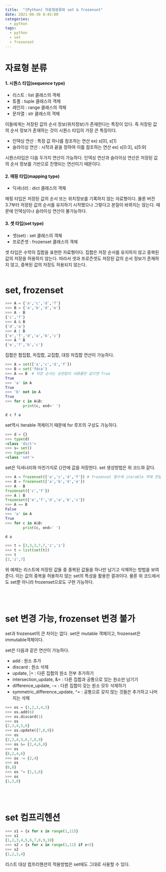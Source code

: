 ```yaml
---
title:  "[Python] 자료형분류와 set & frozenset"
date: 2021-06-30 8:45:00
categories:
  - python
tags:
  - python
  - set
  - frozenset
---
```


# 자료형 분류

#### 1. 시퀀스 타입(sequence type)
* 리스트 : list 클래스의 객체
* 튜플 : tuple 클래스의 객체
* 레인지 : range 클래스의 객체
* 문자열 : str 클래스의 객체

이들에게는 저장된 값의 순서 정보(위치정보)가 존재한다는 특징이 있다.
즉 저장된 값의 순서 정보가 존재하는 것이 시퀀스 타입의 가장 큰 특징이다.

* 인덱싱 연산 : 특정 값 하나를 참조하는 연산 ex) s[0], s[1]
* 슬라이싱 연산 : 시작과 끝을 정하여 이를 참조하는 연산 ex) s[0:3], s[5:9]

시퀀스타입은 다음 두가지 연산이 가능하다. 인덱싱 연산과 슬라이싱 연산은 저장된 값의 순서 정보를 기반으로 진행되는 연산이기 때문이다.

#### 2. 매핑 타입(mapping type)
* 딕셔너리 : dict 클래스의 객체

매핑 타입은 저장된 값의 순서 또는 위치정보를 기록하지 않는 자료형이다. 물론 버전 3.7부터 저장된 값의 순서를 유지하기 시작했으나 그렇다고 본질이 바뀌지는 않는다. 때문에 인덱싱이나 슬라이싱 연산이 불가능하다.

#### 3. 셋 타입(set type)
* 셋(set) : set 클래스의 객체
* 프로즌셋 : frozenset 클래스의 객체

셋 타입은 수학의 집합을 표현한 자료형이다. 집합은 저장 순서를 유지하지 않고 중복된 값의 저장을 허용하지 않는다.
따라서 셋과 프로즌셋도 저장된 값의 순서 정보가 존재하지 않고, 중복된 값의 저장도 허용되지 않는다.
<br>
<br>

# set, frozenset
```python
>>> A = {'a','c','d','f'}
>>> B = {'a','b','d','e'}
>>> A - B
{'c','f'}
>>> A & B
{'d','a'}
>>> A | B
{'e','f','d','a','b','c'}
>>> A ^ B
{'e','f','b','c'}
```
집합은 합집합, 차집합, 교집합, 대칭 차집합 연산이 가능하다.

```python
>>> A = set(['a','c','d','f'])
>>> B = set('fdca')
>>> A == B  # 저장 순서는 상관없이 내용물만 같으면 True
True
>>> 'a' in A
True
>>> 'b' not in A
True
>>> for c in A&B:
        print(c, end=' ')

d c f a
```
set역시 iterable 객체이기 때문에 for 루프의 구성도 가능하다.

```python
>>> d = {}
>>> type(d)
<class 'dict'>
>>> s= set()
>>> type(s)
<class 'set'>
```
set은 딕셔너리와 마찬가지로 {}안에 값을 저장한다. set 생성방법은 위 코드와 같다.

```python
>>> A = frozenset(['a','c','d','f']) # frozenset 함수에 iterable 객체 전달해 생성
>>> B = frozenset(['a','b','d','e'])
>>> A - B
frozenset({'c','f'})
>>> A | B
frozenset({'e','f','d','a','b','c'})
>>> A == B
False
>>> 'a' in A
True
>>> for c in A&B:
        print(c, end=' ')

d a
```
```python
>>> t = [3,3,3,7,7,'z','z']
>>> t = list(set(t))
>>> t
[3,'z',7]
```
위 예제는 리스트에 저장된 값들 중 중복된 값들을 하나만 남기고 삭제하는 방법을 보여준다. 이는 값의 중복을 허용하지 않는 set의 특성을 활용한 결과이다. 물론 위 코드에서도 set뿐 아니라 frozenset으로도 구현 가능하다.

<br>
<br>

# set 변경 가능, frozenset 변경 불가
set과 frozenset의 큰 차이는 없다.
set은 mutable 객체이고, frozenset은 immutable객체이다.

set은 다음과 같은 연산이 가능하다.
* add : 원소 추가
* discard : 원소 삭제
* update, |= : 다른 집합의 원소 전부 추가하기
* intersection_update, &= : 다른 집합과 공통으로 있는 원소만 남기기
* difference_update, -= : 다른 집합이 갖는 원소 모두 삭제하기
* symmetric_difference_update, ^= : 공통으로 갖지 않는 것들은 추가하고 나머지는 삭제

```python
>>> os = {1,2,3,4,5}
>>> os.add(6)
>>> os.discard(1)
>>> os
{2,3,4,5,6}
>>> os.update({7,8,9})
>>> os
{2,3,4,5,6,7,8,9}
>>> os &= {2,4,6,8}
>>> os
{8,2,4,6}
>>> os -= {2,4}
>>> os
{6,8}
>>> os ^= {1,3,6}
>>> os
{1,3,8}
```
<br>
<br>

# set 컴프리헨션
```python
>>> s1 = {x for x in range(1,11)}
>>> s1
{1,2,3,4,5,6,7,8,9,10}
>>> s2 = {x for x in range(1,11) if x<5}
>>> s2
{1,2,3,4}
```
리스트 대상 컴프리헨션의 적용방법은 set에도 그대로 사용할 수 있다.


